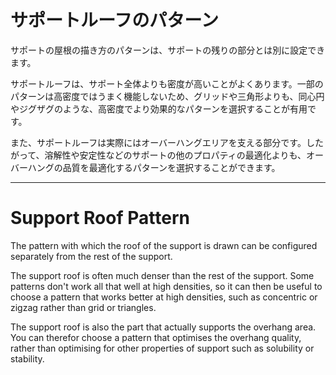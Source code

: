 サポートルーフのパターン
====
サポートの屋根の描き方のパターンは、サポートの残りの部分とは別に設定できます。

サポートルーフは、サポート全体よりも密度が高いことがよくあります。一部のパターンは高密度ではうまく機能しないため、グリッドや三角形よりも、同心円やジグザグのような、高密度でより効果的なパターンを選択することが有用です。

また、サポートルーフは実際にはオーバーハングエリアを支える部分です。したがって、溶解性や安定性などのサポートの他のプロパティの最適化よりも、オーバーハングの品質を最適化するパターンを選択することができます。

---

Support Roof Pattern
====
The pattern with which the roof of the support is drawn can be configured separately from the rest of the support.

The support roof is often much denser than the rest of the support. Some patterns don't work all that well at high densities, so it can then be useful to choose a pattern that works better at high densities, such as concentric or zigzag rather than grid or triangles.

The support roof is also the part that actually supports the overhang area. You can therefor choose a pattern that optimises the overhang quality, rather than optimising for other properties of support such as solubility or stability.